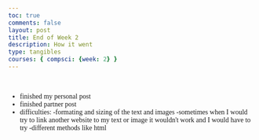 ```yaml
---
toc: true
comments: false
layout: post
title: End of Week 2
description: How it went
type: tangibles
courses: { compsci: {week: 2} }
---
```


<br>
<span style= "font 22px;">
<font face="Georgia">

- finished my personal post
- finished partner post
- difficulties: -formating and sizing of the text and images
                -sometimes when I would try to link another website to my text or image it wouldn't work and I would have to try -different methods like html